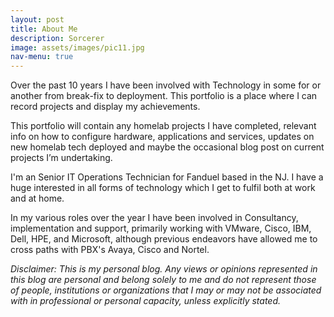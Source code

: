 ```yaml
---
layout: post
title: About Me
description: Sorcerer
image: assets/images/pic11.jpg
nav-menu: true
---
```


Over the past 10 years I have been involved with Technology in some for or another from break-fix to deployment.  This portfolio is a place where I can record projects and display my achievements.

This portfolio will contain any homelab projects I have completed, relevant info on how to configure hardware, applications and services, updates on new homelab tech deployed and maybe the occasional blog post on current projects I’m undertaking.

I'm an Senior IT Operations Technician for Fanduel based in the NJ. I have a huge interested in all forms of technology which I get to fulfil both at work and at home.

In my various roles over the year I have been involved in Consultancy, implementation and support, primarily working with VMware, Cisco, IBM, Dell, HPE, and Microsoft, although previous endeavors have allowed me to cross paths with PBX's Avaya, Cisco and Nortel.  

*Disclaimer: This is my personal blog. Any views or opinions represented in this blog are personal and belong solely to me and do not represent those of people, institutions or organizations that I may or may not be associated with in professional or personal capacity, unless explicitly stated.*
